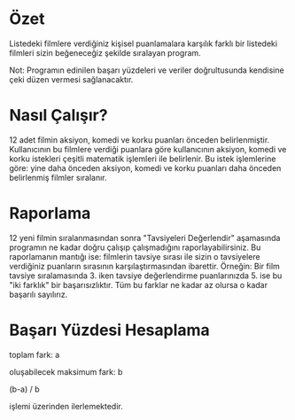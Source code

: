 # Özet
Listedeki filmlere verdiğiniz kişisel puanlamalara karşılık farklı bir listedeki filmleri sizin beğeneceğiz şekilde sıralayan program.

Not: Programın edinilen başarı yüzdeleri ve veriler doğrultusunda kendisine çeki düzen vermesi sağlanacaktır.

# Nasıl Çalışır?
12 adet filmin aksiyon, komedi ve korku puanları önceden belirlenmiştir. Kullanıcının bu filmlere verdiği puanlara göre kullanıcının aksiyon, komedi ve korku istekleri çeşitli matematik işlemleri ile belirlenir. Bu istek işlemlerine göre: yine daha önceden aksiyon, komedi ve korku puanları daha önceden belirlenmiş filmler sıralanır.

# Raporlama
12 yeni filmin sıralanmasından sonra "Tavsiyeleri Değerlendir" aşamasında programın ne kadar doğru çalışıp çalışmadığını raporlayabilirsiniz.
Bu raporlamanın mantığı ise: filmlerin tavsiye sırası ile sizin o tavsiyelere verdiğiniz puanların sırasının karşılaştırmasından ibarettir.
Örneğin: Bir film tavsiye sıralamasında 3. iken tavsiye değerlendirme puanlarınızda 5. ise bu "iki farklık" bir başarısızlıktır.
Tüm bu farklar ne kadar az olursa o kadar başarılı sayılırız. 

# Başarı Yüzdesi Hesaplama

toplam fark: a 

oluşabilecek maksimum fark: b

(b-a) / b

işlemi üzerinden ilerlemektedir.
